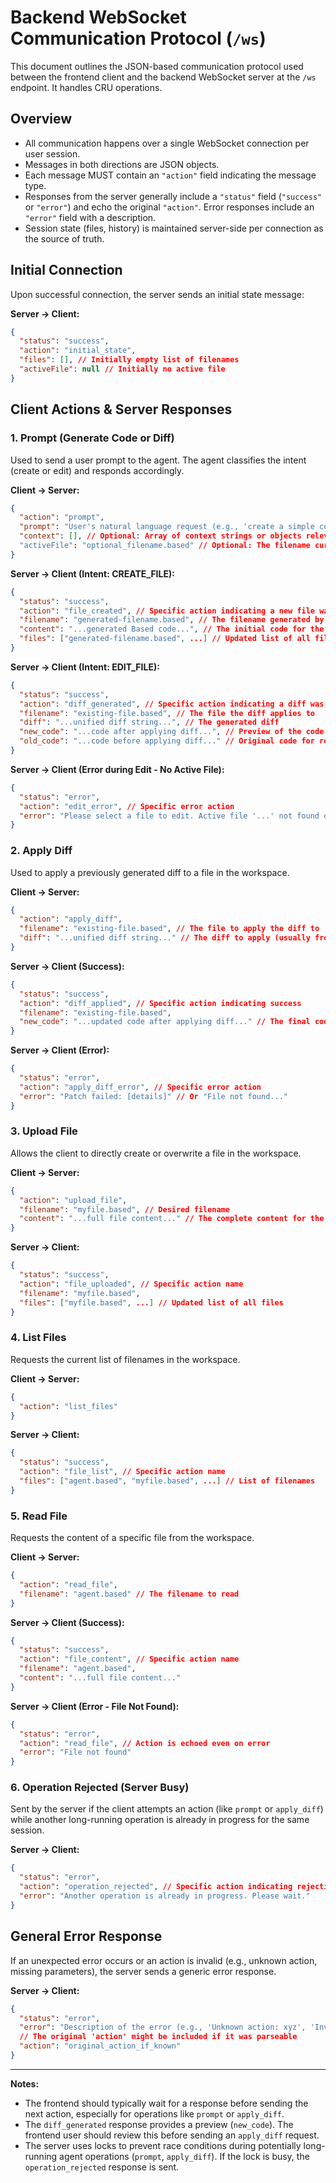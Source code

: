 # Backend WebSocket Communication Protocol (`/ws`)

This document outlines the JSON-based communication protocol used between the frontend client and the backend WebSocket server at the `/ws` endpoint. It handles CRU operations. 

## Overview

- All communication happens over a single WebSocket connection per user session.
- Messages in both directions are JSON objects.
- Each message MUST contain an `"action"` field indicating the message type.
- Responses from the server generally include a `"status"` field (`"success"` or `"error"`) and echo the original `"action"`. Error responses include an `"error"` field with a description.
- Session state (files, history) is maintained server-side per connection as the source of truth.

## Initial Connection

Upon successful connection, the server sends an initial state message:

**Server → Client:**
```json
{
  "status": "success",
  "action": "initial_state",
  "files": [], // Initially empty list of filenames
  "activeFile": null // Initially no active file
}
```

## Client Actions & Server Responses

### 1. Prompt (Generate Code or Diff)

Used to send a user prompt to the agent. The agent classifies the intent (create or edit) and responds accordingly.

**Client → Server:**
```json
{
  "action": "prompt",
  "prompt": "User's natural language request (e.g., 'create a simple counter agent', 'add error handling to the API call').",
  "context": [], // Optional: Array of context strings or objects relevant to the prompt
  "activeFile": "optional_filename.based" // Optional: The filename currently active/focused in the frontend editor
}
```

**Server → Client (Intent: CREATE_FILE):**
```json
{
  "status": "success",
  "action": "file_created", // Specific action indicating a new file was generated
  "filename": "generated-filename.based", // The filename generated by the agent
  "content": "...generated Based code...", // The initial code for the new file
  "files": ["generated-filename.based", ...] // Updated list of all files in the workspace
}
```

**Server → Client (Intent: EDIT_FILE):**
```json
{
  "status": "success",
  "action": "diff_generated", // Specific action indicating a diff was generated
  "filename": "existing-file.based", // The file the diff applies to
  "diff": "...unified diff string...", // The generated diff
  "new_code": "...code after applying diff...", // Preview of the code if the diff is applied
  "old_code": "...code before applying diff..." // Original code for reference/revert
}
```

**Server → Client (Error during Edit - No Active File):**
```json
{
  "status": "error",
  "action": "edit_error", // Specific error action
  "error": "Please select a file to edit. Active file '...' not found or invalid."
}
```

### 2. Apply Diff

Used to apply a previously generated diff to a file in the workspace.

**Client → Server:**
```json
{
  "action": "apply_diff",
  "filename": "existing-file.based", // The file to apply the diff to
  "diff": "...unified diff string..." // The diff to apply (usually from a 'diff_generated' response)
}
```

**Server → Client (Success):**
```json
{
  "status": "success",
  "action": "diff_applied", // Specific action indicating success
  "filename": "existing-file.based",
  "new_code": "...updated code after applying diff..." // The final code in the workspace
}
```

**Server → Client (Error):**
```json
{
  "status": "error",
  "action": "apply_diff_error", // Specific error action
  "error": "Patch failed: [details]" // Or "File not found..."
}
```

### 3. Upload File

Allows the client to directly create or overwrite a file in the workspace.

**Client → Server:**
```json
{
  "action": "upload_file",
  "filename": "myfile.based", // Desired filename
  "content": "...full file content..." // The complete content for the file
}
```

**Server → Client:**
```json
{
  "status": "success",
  "action": "file_uploaded", // Specific action name
  "filename": "myfile.based",
  "files": ["myfile.based", ...] // Updated list of all files
}
```

### 4. List Files

Requests the current list of filenames in the workspace.

**Client → Server:**
```json
{
  "action": "list_files"
}
```

**Server → Client:**
```json
{
  "status": "success",
  "action": "file_list", // Specific action name
  "files": ["agent.based", "myfile.based", ...] // List of filenames
}
```

### 5. Read File

Requests the content of a specific file from the workspace.

**Client → Server:**
```json
{
  "action": "read_file",
  "filename": "agent.based" // The filename to read
}
```

**Server → Client (Success):**
```json
{
  "status": "success",
  "action": "file_content", // Specific action name
  "filename": "agent.based",
  "content": "...full file content..."
}
```

**Server → Client (Error - File Not Found):**
```json
{
  "status": "error",
  "action": "read_file", // Action is echoed even on error
  "error": "File not found"
}
```

### 6. Operation Rejected (Server Busy)

Sent by the server if the client attempts an action (like `prompt` or `apply_diff`) while another long-running operation is already in progress for the same session.

**Server → Client:**
```json
{
  "status": "error",
  "action": "operation_rejected", // Specific action indicating rejection due to lock
  "error": "Another operation is already in progress. Please wait."
}
```

## General Error Response

If an unexpected error occurs or an action is invalid (e.g., unknown action, missing parameters), the server sends a generic error response.

**Server → Client:**
```json
{
  "status": "error",
  "error": "Description of the error (e.g., 'Unknown action: xyz', 'Invalid JSON', 'Internal server error').",
  // The original 'action' might be included if it was parseable
  "action": "original_action_if_known"
}
```

---

**Notes:**

- The frontend should typically wait for a response before sending the next action, especially for operations like `prompt` or `apply_diff`.
- The `diff_generated` response provides a preview (`new_code`). The frontend user should review this before sending an `apply_diff` request.
- The server uses locks to prevent race conditions during potentially long-running agent operations (`prompt`, `apply_diff`). If the lock is busy, the `operation_rejected` response is sent.